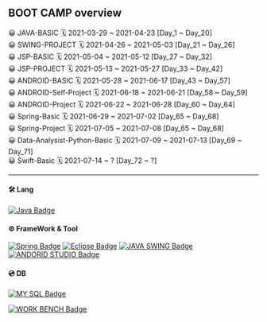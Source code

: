 ## BOOT CAMP overview

😀 JAVA-BASIC 🗓 2021-03-29 ~ 2021-04-23 [Day_1 ~ Day_20]<br/>
😀 SWING-PROJECT 🗓 2021-04-26 ~ 2021-05-03 [Day_21 ~ Day_26]<br/>
😀 JSP-BASIC 🗓 2021-05-04 ~ 2021-05-12 [Day_27 ~ Day_32]<br/>
😀 JSP-PROJECT 🗓 2021-05-13 ~ 2021-05-27 [Day_33 ~ Day_42]<br/>
😀 ANDROID-BASIC 🗓 2021-05-28 ~ 2021-06-17 [Day_43 ~ Day_57]<br/>
😀 ANDROID-Self-Project 🗓 2021-06-18 ~ 2021-06-21 [Day_58 ~ Day_59]<br/>
😀 ANDROID-Project 🗓 2021-06-22 ~ 2021-06-28 [Day_60 ~ Day_64]<br/>
😀 Spring-Basic 🗓 2021-06-29 ~ 2021-07-02 [Day_65 ~ Day_68]<br/>
😀 Spring-Project 🗓 2021-07-05 ~ 2021-07-08 [Day_65 ~ Day_68]<br/>
😀 Data-Analysist-Python-Basic 🗓 2021-07-09 ~ 2021-07-13 [Day_69 ~ Day_71]<br/>
😀 Swift-Basic 🗓 2021-07-14 ~ ? [Day_72 ~ ?]<br/>

---

#### 🛠 Lang

[![Java Badge](https://img.shields.io/badge/Java-007396?style=for-the-badge&logo=java&logoColor=black)](http://java.com/)

#### ⚙️ FrameWork & Tool

[![Spring Badge](https://img.shields.io/badge/Spring-6DB33F?style=for-the-badge&logo=spring&logoColor=black)](http://spring.io/)
[![Eclipse Badge](https://img.shields.io/badge/Eclipse-2C2255?style=for-the-badge&logo=eclipse&logoColor=white)](http://eclipse.org/)
[![JAVA SWING Badge](https://img.shields.io/badge/Swing-FFFFFF?style=for-the-badge&logo=swing&logoColor=white)](http://java.com/)
[![ANDORID STUDIO Badge](https://img.shields.io/badge/AndroidStudio-6DB33F?style=for-the-badge&logo=androidstudio&logoColor=white)](http://android.com/)

#### 💿 DB

[![MY SQL Badge](https://img.shields.io/badge/Mysql-FFFFFF?style=for-the-badge&logo=mysql&logoColor=white)](http://mysql.com/)

[![WORK BENCH Badge](https://img.shields.io/badge/Workbench-FFFFFF?style=for-the-badge&logo=workbench&logoColor=white)](http://mysql.com/)
